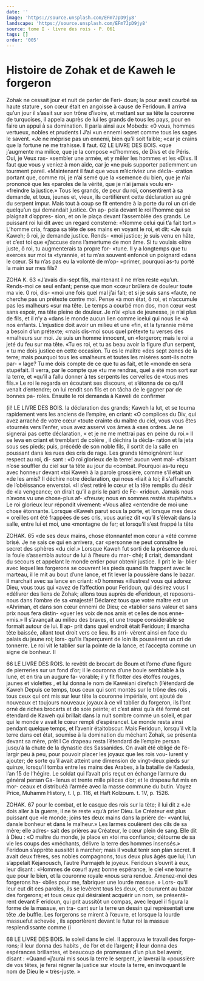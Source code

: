 ```yaml
---
date: ''
image: 'https://source.unsplash.com/EFm7JpD9jy8'
landscape: 'https://source.unsplash.com/EFm7JpD9jy8'
source: tome I - livre des rois - P. 061
tags: []
order: '005'
---
```


# Histoire de Zohak et de Kaweh le forgeron

Zohak ne cessait jour et nuit de parler de Feri- doun; la pour avait courbé sa haute stature , son cœur était en angoisse à cause de Feridoun. Il arriva qu’un
jour il s’assit sur son trône d’ivoire, et mettant sur
sa tête la couronne de turquoises, il appela auprès de lui les grands de tous les pays, pour en faire un appui à sa domination. Il parla ainsi aux Mobeds: «0 vous, hommes vertueux, nobles et prudents l J’ai
«un ennemi secret comme tous les sages le savent. «Je ne méprise pas un ennemi, bien qu’il soit faible;
«car je crains que la fortune ne me trahisse. Il faut.
62 LE LIVRE DES BOIS.
«que j’augmente ma milice, que je la compose «d’hommes, de Divs et de Péris. Oui, je Veux ras- «sembler une armée, et y mêler les hommes et les «Divs. Il faut que vous y veniez à mon aide, car je «ne puis supporter patiemment un tourment pareil. «Maintenant il faut que vous m’écriviez une décla-
«ration portant que, comme roi, je n’ai semé que la «semence du bien, que je n’ai prononcé que les «paroles de la vérité, que je n’ai jamais voulu en- «freindre la justice.» Tous les grands, de peur du roi, consentirent à sa demande, et tous, jeunes et, vieux, ils certifièrent cette déclaration au gré du serpent impur.
Mais tout à coup se fit entendre à la porte du roi un cri de quelqu’un qui demandait justice. On ap- pela devant le roi l’homme qui se plaignait d’oppres- sion, et on le plaça devant l’assemblée des grands.
Le puissant roi lui dit avec un regard consterné: «Nomme celui qui t’a fait tort.» L’homme cria,
frappa sa tête de ses mains en voyant le roi, et dit: «Je suis Kaweh; ô roi, je demande justice. Rends- «moi justice; je suis venu en hâte, et c’est toi que «j’accuse dans l’amertume de mon âme. Si tu voulais
«être juste, ô roi, tu augmenterais ta propre for- «tune. Il y a longtemps que tu exerces sur moi ta «tyrannie, et tu m’as souvent enfoncé un poignard
«dans le cœur. Si tu n’as pas eu la volonté de m’op-
«primer, pourquoi as-tu porté la main sur mes fils?

ZOHA K. 63 «J’avais dix-sept fils, maintenant il ne m’en reste
«qu’un. Rends-moi ce seul enfant; pense que mon «cœur brûlera de douleur toute ma vie. 0 roi, dis- «moi une fois quel mal j’ai fait; et si je suis sans «faute, ne cherche pas un prétexte contre moi. Pense «à mon état, ô roi, et n’accumule pas les malheurs
«sur ma tête. Le temps a courbé mon dos, mon cœur
«est sans espoir, ma tête pleine de douleur. Je n’ai «plus de jeunesse, je n’ai plus de fils, et il n’y a
«dans le monde aucun lien comme icelui qui nous lie «à nos enfants. L’injustice doit avoir un milieu et une «fin, et la tyrannie même a besoin d’un prétexte;
«mais dis-moi sous quel prétexte tu verses des «malheurs sur moi. Je suis un homme innocent, un «forgeron; mais le roi a jeté du feu sur ma tête.
«Tu es roi, et tu as beau avoir la figure d’un serpent,
« tu me dois justice en cette occasion. Tu es le maître «des sept zones de la terre; mais pourquoi tous les «malheurs et toutes les misères sont-ils notre par- « lage? Tu me dois compte de ce que tu as fait, et le «monde en sera stupéfait. Il verra, par le compte que «tu me rendras, quel a été mon sort sur la terre, et «qu’il a fallu donner à tes serpents les cervelles de «tous mes fils.»
Le roi le regarda en écoutant ses discours, et s’étonna de ce qu’il venait d’entendre; on lui rendit
son fils et on tâcha de le gagner par de bonnes pa- roles. Ensuite le roi demanda à Kaweli de confirmer

(il! LE LIVRE DES BOIS.
la déclaration des grands; Kaweh la lut, et se tourna rapidement vers les anciens de l’empire, en criant:
«O complices du Div, qui avez arraché de votre cœur «toute crainte du maître du ciel, vous vous êtes «tournés vers l’enfer, vous avez asservi vos âmes à
«ses ordres. Je ne signerai pas cette déclaration,
« et je ne me mettrai pas en peine du roi.» Il se leva
en criant et tremblant de colère , il déchira la décla-
ration et la jeta sous ses pieds; puis, précédé de son
noble fils, il sortit de la salle en poussant dans les rues des cris de rage.
Les grands témoignèrent leur respect au roi, di- sant : «O roi glorieux de la terre! aucun vent mal- «faisant n’ose souffler du ciel sur ta tête au jour du «combat. Pourquoi as-tu reçu avec honneur devant «toi Kaweh à la parole grossière, comme s’il était un
«de les amis? Il déchire notre déclaration, qui nous «liait à toi; il s’affranchit de l’obéissance enverstoi.
«Il s’est retiré le cœur et la tête remplis du désir de
«la vengeance; on dirait qu’il a pris le parti de Fe- «ridoun. Jamais nous n’avons vu une chose-plus af- «freuse; nous en sommes restés stupéfaits.» Le
roi glorieux leur répondit vivement: «Vous allez «entendre de moi une chose étonnante. Lorsque «Kaweh parut sous la porte, et lorsque mes deux « oreilles ont été frappées de ses cris, vous auriez dit
«qu’il s’élevait dans la salle, entre lui et moi, une «montagne de fer; et lorsqu’il s’est frappé la tête

ZOHAK. 65 «de ses deux mains, chose étonnante! mon cœur a
«été comme brisé. Je ne sais ce qui en arrivera, car
«personne ne peut connaître le secret des sphères «du ciel.»
Lorsque Kaweh fut sorti de la présence du roi. la foule s’assembla autour de lui à l’heure du mar-
ché; il criait, demandant du secours et appelant
le monde entier pour obtenir justice. Il prit le la- blier avec lequel les forgerons se couvrent les pieds quand ils frappent avec le marteau, il le mit au bout d’une lance, et fit lever la poussière dans le bazar.
Il marchait avec sa lance en criant: «0 hommes
«illustres! vous qui adorez Dieu, vous tous qui «avez de l’affection pour Feridoun, qui désirez vous I
«délivrer des liens de Zohak; allons tous auprès de «Feridoun, et reposons-nous dans l’ombre de sa «majesté! Déclarez tous que votre maître est un
«Ahriman, et dans son cœur ennemi de Dieu; ce «tablier sans valeur et sans prix nous fera distin- «guer les voix de nos amis et celles de nos enne- «mis.» Il s’avançait au milieu des braves, et une
troupe considérable se formait autour de lui. Il ap- prit dans quel endroit était Feridoun; il marcha tète baissée, allant tout droit vers ce lieu. Ils arri- vèrent ainsi en face du palais du jeune roi; lors- qu’ils l’aperçurent de loin ils poussèrent un cri de
tonnerre. Le roi vit le tablier sur la pointe de la lance, et l’accepta comme un signe de bonheur. Il

66 LE LIVRE DES ROIS.
le revêtit de brocart de Boum et l’orne d’une figure
de pierreries sur un fond d’or; il le couronna d’une
boule semblable à la lune, et en tira un augure fa- vorable; il y fit flotter des étoffes rouges, jaunes et violettes , et lui donna le nom de Kawéiani direfsch (l’étendard de Kaweh Depuis ce temps, tous ceux
qui sont montés sur le trône des rois , tous ceux qui ont mis sur leur tête la couronne impériale, ont ajouté de nouveaux et toujours nouveaux joyaux à
ce vil tablier du forgeron, ils l’ont orné de riches brocarts et de soie peinte; et c’est ainsi qu’a été
formé cet étendard de Kaweh qui brillait dans la
nuit sombre comme un soleil, et par qui le monde
v avait le cœur rempli d’espérancel.
Le monde resta ainsi pendant quelque temps, et l’avenir étaitobscur. Mais Feridoun, lorsqu’il vit la
terre dans cet état, soumise à la domination du méchant Zohak, se présenta devant sa mère, prêt
l Ce drapeau resta l’étendard de l’empire persan jusqu’à la
chute de la dynastie des Sassanides. On avait été obligé de l’é-
largir peu à peu, pour pouvoir placer les joyaux que les rois vou- lurent y ajouter; de sorte qu’il avait atteint une dimension de vingt-deux pieds sur quinze, lorsqu’il tomba entre les mains des Arabes, à la bataille de Kadesia, l’an 15 de l’hégire. Le soldat
qui l’avait pris reçut en échange l’armure du général persan Ga-
lenus et trente mille pièces d’or; et le drapeau fut mis en mor- ceaux et distribuéà l’armée avec la masse commune du butin.
Voyez Price, Muhamm History, t. l, p. 116, et Haft Kolzoum. t. 1V, p. 1526.

ZOHAK. 67 pour le combat, et le casque des rois sur la tète; il
lui dit z «Je dois aller à la guerre, il ne te reste «qu’à prier Dieu. Le Créateur est plus puissant que
«le monde; joins tes deux mains dans la prière de- «vant lui, dansle bonheur et dans le malheur.» Les larmes coulèrent des cils de sa mère; elle adres- sait des prières au Créateur, le cœur plein de sang. Elle dit à Dieu : «O maître du monde, je place en «toi ma confiance; détourne de sa vie les coups des «méchants, délivre la terre des hommes insensés.»
Feridoun s’apprête aussitôt à marcher; mais il voulut tenir son plan secret. Il avait deux frères, ses nobles compagnons, tous deux plus âgés que lui; l’un s’appelait Kejanousch, l’autre Purmajeh le
joyeux. Feridoun s’ouvrit à eux, leur disant : «Hommes de cœur! ayez bonne espérance, le ciel
«ne tourne que pour le bien, et la couronne royale «nous sera rendue. Amenez-moi des forgerons ha- «biles pour me, fabriquer une lourde massue. » Lors- qu’il leur eut dit ces paroles, ils se levèrent tous les deux, et coururent au bazar des forgerons; et tous ceux qui désiraient acquérir un nom, se présentè-
rent devant F eridoun, qui prit aussitôt un compas, avec lequel il figura la forme de la massue, en tra- cant sur la terre un dessin qui représentait une tête
.de buffle. Les forgerons se mirent à l’œuvre, et lorsque la lourde massuefut achevée , ils apportèrent devant le futur roi la massue resplendissante comme
(i

68 LE LIVRE DES BOIS.
le soleil dans le ciel. Il approuva le travail des forge- rons; il leur donna des habits , de l’or et de l’argent;
il leur donna des espérances brillantes, et beaucoup de promesses d’un plus bel avenir, disant : «Quand «j’aurai mis sous la terre le serpent, je laverai la «poussière de vos têtes, je ferai régner la justice sur
«toute la terre, en invoquant le nom de Dieu le « très-juste. »
